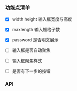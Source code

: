 ### 功能点清单
- [x] width height 输入框宽度与高度
- [x] maxlength 输入框格子数
- [x] password 是否明文展示
- [ ] 输入框是否自动聚焦
- [ ] 输入框聚焦样式
- [ ] 是否有下一步的按钮



### API



